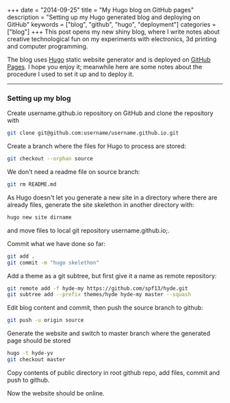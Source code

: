 +++
date = "2014-09-25"
title = "My Hugo blog on GitHub pages"
description = "Setting up my Hugo generated blog and deploying on GitHub"
keywords = ["blog", "github", "hugo", "deployment"]
categories = ["blog"]
+++
This post opens my new shiny blog, where I write notes about creative technological fun on my experiments with electronics, 3d printing and computer programming.

The blog uses [Hugo](http://gohugo.io) static website generator and is deployed on [GitHub Pages](https://pages.github.com).
I hope you enjoy it; meanwhile here are some notes about the procedure I used to set it up and to deploy it.

---

### Setting up my blog

Create username.github.io repository on GitHub and clone the repository with

``` bash
git clone git@github.com:username/username.github.io.git
```

Create a branch where the files for Hugo to process are stored:

``` bash
git checkout --orphan source
```

We don't need a readme file on source branch:

``` bash
git rm README.md
```

As Hugo doesn't let you generate a new site in a directory where there are already files, generate the site skelethon in another directory with:

``` bash
hugo new site dirname
```

and move files to local git repository username.github.io;.

Commit what we have done so far:

``` bash
git add .
git commit -m "hugo skelethon"
```

Add a theme as a git subtree, but first give it a name as remote repository:

``` bash
git remote add -f hyde-my https://github.com/spf13/hyde.git
git subtree add --prefix themes/hyde hyde-my master --squash
```

Edit blog content and commit, then push the source branch to github:

``` bash
git push -u origin source
```

Generate the website and switch to master branch where the generated page should be stored

``` bash
hugo -t hyde-yv
git checkout master
```

Copy contents of public directory in root github repo, add files, commit and push to github.

Now the website should be online.
